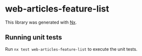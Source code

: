 # web-articles-feature-list

This library was generated with [Nx](https://nx.dev).

## Running unit tests

Run `nx test web-articles-feature-list` to execute the unit tests.
